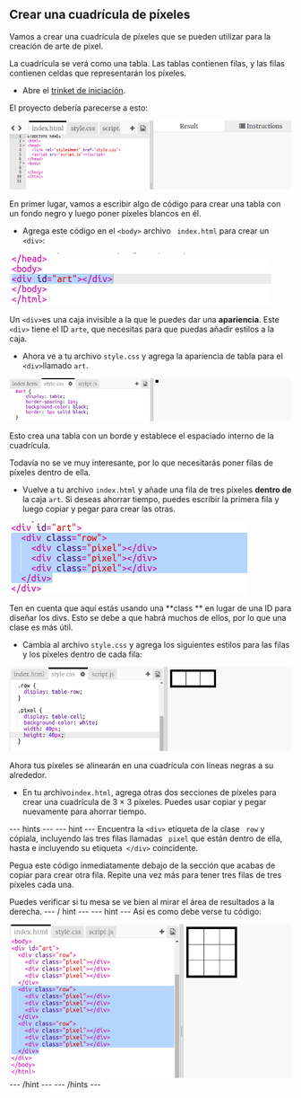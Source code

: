 ## Crear una cuadrícula de píxeles

Vamos a crear una cuadrícula de píxeles que se pueden utilizar para la creación de arte de pixel.

La cuadrícula se verá como una tabla. Las tablas contienen filas, y las filas contienen celdas que representarán los píxeles.

+ Abre el [trinket de iniciación](http://jumpto.cc/web-pixel).

El proyecto debería parecerse a esto:

![captura de pantalla](images/pixel-starter.png)

En primer lugar, vamos a escribir algo de código para crear una tabla con un fondo negro y luego poner píxeles blancos en él.

+ Agrega este código en el `<body>` archivo ` index.html` para crear un `<div>`:

![captura de pantalla](images/pixel-art-art.png)

Un `<div>`es una caja invisible a la que le puedes dar una **apariencia**. Este `<div>` tiene el ID `arte`, que necesitas para que puedas añadir estilos a la caja.

+ Ahora ve a tu archivo `style.css` y agrega la apariencia de tabla para el `<div>`llamado `art`.

![captura de pantalla](images/pixel-art-style.png)

Esto crea una tabla con un borde y establece el espaciado interno de la cuadrícula.

Todavía no se ve muy interesante, por lo que necesitarás poner filas de píxeles dentro de ella.

+ Vuelve a tu archivo `index.html` y añade una fila de tres píxeles **dentro de** la caja `art`. Si deseas ahorrar tiempo, puedes escribir la primera fila y luego copiar y pegar para crear las otras.

![captura de pantalla](images/pixel-art-row.png)

Ten en cuenta que aquí estás usando una **class ** en lugar de una ID para diseñar los divs. Esto se debe a que habrá muchos de ellos, por lo que una clase es más útil.

+ Cambia al archivo ` style.css ` y agrega los siguientes estilos para las filas y los píxeles dentro de cada fila:

![captura de pantalla](images/pixel-art-row-style.png)

Ahora tus píxeles se alinearán en una cuadrícula con líneas negras a su alrededor.

+ En tu archivo` index.html `, agrega otras dos secciones de píxeles para crear una cuadrícula de 3 × 3 píxeles. Puedes usar copiar y pegar nuevamente para ahorrar tiempo.

\--- hints \--- \--- hint \--- Encuentra la `<div>` etiqueta de la clase ` row` y cópiala, incluyendo las tres filas llamadas ` pixel` que están dentro de ella, hasta e incluyendo su etiqueta` </div>` coincidente.

Pegua este código inmediatamente debajo de la sección que acabas de copiar para crear otra fila. Repite una vez más para tener tres filas de tres píxeles cada una.

Puedes verificar si tu mesa se ve bien al mirar el área de resultados a la derecha. \--- / hint \--- \--- hint \--- Así es como debe verse tu código:

![captura de pantalla](images/pixel-art-grid-3.png) \--- /hint \--- \--- /hints \---